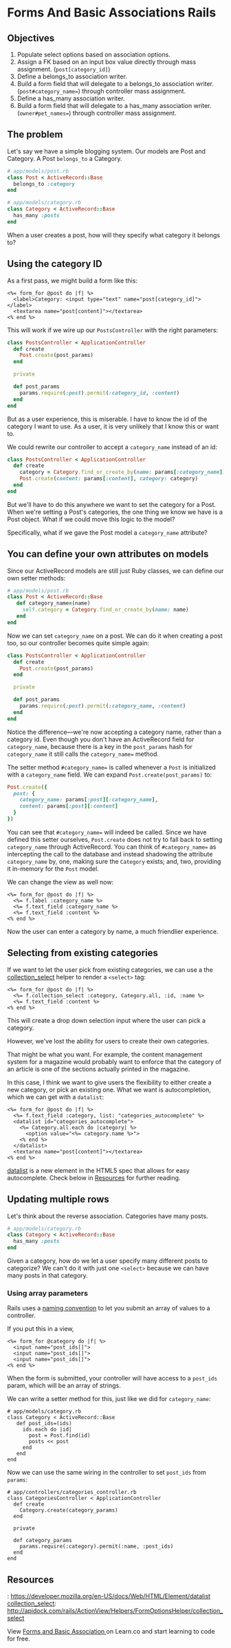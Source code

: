 # Forms And Basic Associations Rails

## Objectives

1. Populate select options based on association options.
2. Assign a FK based on an input box value directly through mass assignment. (`post[category_id]`)
3. Define a belongs_to association writer.
4. Build a form field that will delegate to a belongs_to association writer. (`post#category_name=`) through controller mass assignment.
5. Define a has_many association writer.
6. Build a form field that will delegate to a has_many association writer. (`owner#pet_names=`) through controller mass assignment.

## The problem

Let's say we have a simple blogging system. Our models are Post and Category. A Post `belongs_to` a Category.

```ruby
# app/models/post.rb
class Post < ActiveRecord::Base
  belongs_to :category
end

# app/models/category.rb
class Category < ActiveRecord::Base
  has_many :posts
end
```

When a user creates a post, how will they specify what category it belongs to?

## Using the category ID

As a first pass, we might build a form like this:

```erb
<%= form_for @post do |f| %>
  <label>Category: <input type="text" name="post[category_id]"></label>
  <textarea name="post[content]"></textarea>
<% end %>
```

This will work if we wire up our `PostsController` with the right parameters:

```ruby
class PostsController < ApplicationController
  def create
    Post.create(post_params)
  end

  private

  def post_params
    params.require(:post).permit(:category_id, :content)
  end
end
```

But as a user experience, this is miserable. I have to know the id of the category I
want to use. As a user, it is very unlikely that I know this or want to.

We could rewrite our controller to accept a `category_name` instead of an id:

```ruby
class PostsController < ApplicationController
  def create
    category = Category.find_or_create_by(name: params[:category_name])
    Post.create(content: params[:content], category: category)
  end
end
```

But we'll have to do this anywhere we want to set the category for a Post. When we're
setting a Post's categories, the one thing we know we have is a Post object. What if we could move this logic to the model?

Specifically, what if we gave the Post model a `category_name` attribute?

## You can define your own attributes on models

Since our ActiveRecord models are still just Ruby classes, we can define our own setter
methods:

```ruby
# app/models/post.rb
class Post < ActiveRecord::Base
   def category_name=(name)
     self.category = Category.find_or_create_by(name: name)
   end
end
```

Now we can set `category_name` on a post. We can do it when creating a post too, so our
controller becomes quite simple again:

```ruby
class PostsController < ApplicationController
  def create
    Post.create(post_params)
  end

  private

  def post_params
    params.require(:post).permit(:category_name, :content)
  end
end
```

Notice the difference—we're now accepting a category name, rather than a category id. Even though you don't have an ActiveRecord field for `category_name`, because there is a key in the `post_params` hash for `category_name` it still calls the `category_name=` method.

The setter method `#category_name=` is called whenever a `Post` is initialized with a `category_name` field. We can expand `Post.create(post_params)` to:

```ruby
Post.create({
  post: {
    category_name: params[:post][:category_name],
    content: params[:post][:content]
  }
})
```

You can see that `#category_name=` will indeed be called. Since we have defined this setter ourselves, `Post.create` does not try to fall back to setting `category_name` through ActiveRecord. You can think of `#category_name=` as intercepting the call to the database and instead shadowing the attribute `category_name` by, one, making sure the `Category` exists; and, two, providing it in-memory for the `Post` model.

We can change the view as well now:

```erb
<%= form_for @post do |f| %>
  <%= f.label :category_name %>
  <%= f.text_field :category_name %>
  <%= f.text_field :content %>
<% end %>
```

Now the user can enter a category by name, a much friendlier experience.

## Selecting from existing categories

If we want to let the user pick from existing categories, we can use a the [collection_select]
helper to render a `<select>` tag:

```erb
<%= form_for @post do |f| %>
  <%= f.collection_select :category, Category.all, :id, :name %>
  <%= f.text_field :content %>
<% end %>
```

This will create a drop down selection input where the user can pick a category.

However, we've lost the ability for users to create their own categories.

That might be what you want. For example, the content management system for a magazine
would probably want to enforce that the category of an article is one of the sections
actually printed in the magazine.

In this case, I think we want to give users the flexibility to either create a new category,
or pick an existing one. What we want is autocompletion, which we can get with a `datalist`:

```erb
<%= form_for @post do |f| %>
  <%= f.text_field :category, list: "categories_autocomplete" %>
  <datalist id="categories_autocomplete">
    <%= Category.all.each do |category| %>
      <option value="<%= category.name %>">
    <% end %>
  </datalist>
  <textarea name="post[content]"></textarea>
<% end %>
```

[datalist] is a new element in the HTML5 spec that allows for easy autocomplete. Check below in [Resources](#resources) for further reading.

## Updating multiple rows

Let's think about the reverse association. Categories have many posts.

```ruby
# app/models/category.rb
class Category < ActiveRecord::Base
  has_many :posts
end
```

Given a category, how do we let a user specify many different posts to categorize? We can't do it with just one `<select>` because we can have many posts in that category.

### Using array parameters

Rails uses a [naming convention] to let you submit an array of values to a controller.

If you put this in a view,

```
<%= form_for @category do |f| %>
  <input name="post_ids[]">
  <input name="post_ids[]">
  <input name="post_ids[]">
<% end %>
```

When the form is submitted, your controller will have access to a `post_ids` param, which
will be an array of strings.

We can write a setter method for this, just like we did for `category_name`:

```
# app/models/category.rb
class Category < ActiveRecord::Base
   def post_ids=(ids)
     ids.each do |id|
       post = Post.find(id)
       posts << post
     end
   end
end
```

Now we can use the same wiring in the controller to set `post_ids` from `params`:

```
# app/controllers/categories_controller.rb
class CategoriesController < ApplicationController
  def create
    Category.create(category_params)
  end

  private

  def category_params
    params.require(:category).permit(:name, :post_ids)
  end
end
```

## Resources

[<datalist>](https://developer.mozilla.org/en-US/docs/Web/HTML/Element/datalist): https://developer.mozilla.org/en-US/docs/Web/HTML/Element/datalist
[collection_select](http://apidock.com/rails/ActionView/Helpers/FormOptionsHelper/collection_select): http://apidock.com/rails/ActionView/Helpers/FormOptionsHelper/collection_select


[collection_select]: http://apidock.com/rails/ActionView/Helpers/FormOptionsHelper/collection_select
[naming convention]: http://guides.rubyonrails.org/v3.2.13/form_helpers.html#understanding-parameter-naming-conventions
[datalist]: https://developer.mozilla.org/en-US/docs/Web/HTML/Element/datalist

<p data-visibility='hidden'>View <a href='https://learn.co/lessons/forms-and-basic-associations-rails'>Forms and Basic Association </a> on Learn.co and start learning to code for free.</p>
